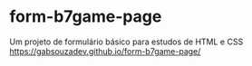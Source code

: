 # form-b7game-page
Um projeto de formulário básico para estudos de HTML e CSS
https://gabsouzadev.github.io/form-b7game-page/
